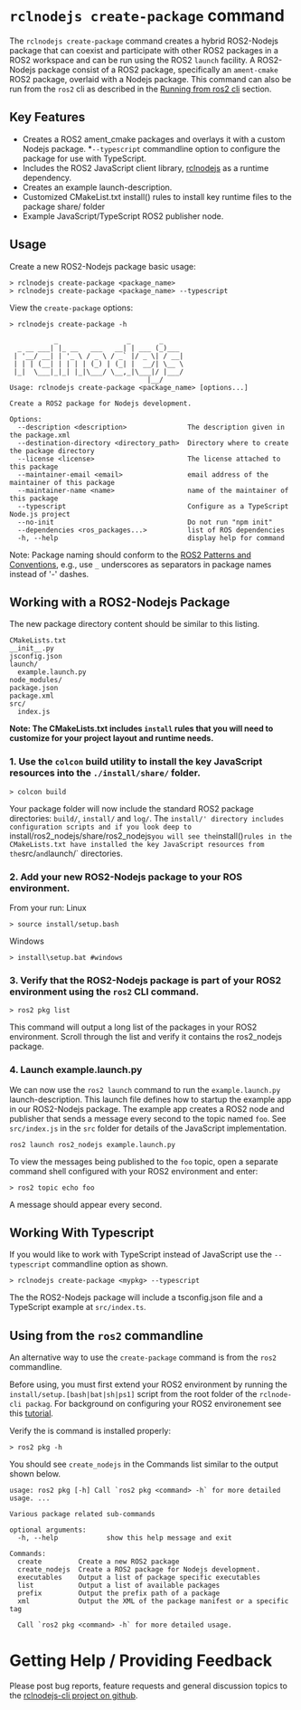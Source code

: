 # `rclnodejs create-package` command
The `rclnodejs create-package` command creates a hybrid ROS2-Nodejs package that can coexist and participate with other ROS2 packages in a ROS2 workspace and can be run using the ROS2 `launch` facility. A ROS2-Nodejs package consist of a ROS2 package, specifically an `ament-cmake` ROS2 package, overlaid with a Nodejs package. This command can also be run from the `ros2` cli as described in the [Running from ros2 cli]() section. 

## Key Features
* Creates a ROS2 ament_cmake packages and overlays it with a custom Nodejs package.
*`--typescript` commandline option to configure the package for use with TypeScript.
* Includes the ROS2 JavaScript client library, 
[rclnodejs](https://github.com/RobotWebTools/rclnodejs) as a runtime dependency.
* Creates an example launch-description.
* Customized CMakeList.txt install() rules to install key runtime files to the package share/ folder
* Example JavaScript/TypeScript ROS2 publisher node.

## Usage
Create a new ROS2-Nodejs package basic usage:
```
> rclnodejs create-package <package_name>
> rclnodejs create-package <package_name> --typescript
```

View the `create-package` options:
```
> rclnodejs create-package -h

           _                 _       _
  _ __ ___| |_ __   ___   __| | ___ (_)___
 | '__/ __| | '_ \ / _ \ / _` |/ _ \| / __|
 | | | (__| | | | | (_) | (_| |  __/| \__ \
 |_|  \___|_|_| |_|\___/ \__,_|\___|/ |___/
                                  |__/
Usage: rclnodejs create-package <package_name> [options...]

Create a ROS2 package for Nodejs development.

Options:
  --description <description>               The description given in the package.xml
  --destination-directory <directory_path>  Directory where to create the package directory
  --license <license>                       The license attached to this package
  --maintainer-email <email>                email address of the maintainer of this package
  --maintainer-name <name>                  name of the maintainer of this package
  --typescript                              Configure as a TypeScript Node.js project
  --no-init                                 Do not run "npm init"
  --dependencies <ros_packages...>          list of ROS dependencies
  -h, --help                                display help for command
```

Note: Package naming should conform to the [ROS2 Patterns and Conventions](http://wiki.ros.org/ROS/Patterns/Conventions), e.g., use `_` underscores as separators in package names instead of '-' dashes.

## Working with a ROS2-Nodejs Package
The new package directory content should be similar to this listing.
```
CMakeLists.txt
__init__.py
jsconfig.json
launch/
  example.launch.py
node_modules/
package.json
package.xml
src/
  index.js
```

**Note:
The CMakeLists.txt includes `install` rules that you will need to customize for your project layout and runtime needs.**

### 1. Use the `colcon` build utility to install the key JavaScript resources into the `./install/share/` folder.
```
> colcon build
```
Your package folder will now include the standard ROS2 package directories: `build/`, `install/` and `log/`. The `install/' directory includes configuration scripts and if you look deep to `install/ros2_nodejs/share/ros2_nodejs` you will see the `install()` rules in the CMakeLists.txt have installed the key JavaScript resources from the `src/` and `launch/` directories.

### 2. Add your new ROS2-Nodejs package to your ROS environment. 

From your <package-directory> run:
Linux
```
> source install/setup.bash 
```
Windows
```
> install\setup.bat #windows
```

### 3. Verify that the ROS2-Nodejs package is part of your ROS2 environment using the `ros2` CLI command. 
```
> ros2 pkg list
```
This command will output a long list of the packages in your ROS2 environment. Scroll through the list and verify it contains the ros2_nodejs package.

### 4. Launch example.launch.py
We can now use the `ros2 launch` command to run the `example.launch.py` launch-description. This launch file defines how to startup the example app in our ROS2-Nodejs package. The example app creates a ROS2 node and publisher that sends a message every second to the topic named `foo`. See `src/index.js` in the `src` folder for details of the JavaScript implementation.
```
ros2 launch ros2_nodejs example.launch.py
```
To view the messages being published to the `foo` topic, open a separate command shell configured with your ROS2 environment and enter:
```
> ros2 topic echo foo
```
A message should appear every second.

## Working With Typescript
If you would like to work with TypeScript instead of JavaScript use the `--typescript` commandline option as shown.
```
> rclnodejs create-package <mypkg> --typescript
```
The the ROS2-Nodejs package will include a tsconfig.json file and a TypeScript example at `src/index.ts`.


## Using from the `ros2` commandline
An alternative way to use the `create-package` command is from the `ros2` commandline. 

Before using, you must first extend your ROS2 environment by running the `install/setup.[bash|bat|sh|ps1]` script from the root folder of the `rclnode-cli packag`. For background on configuring your ROS2 environement see this [tutorial](https://index.ros.org/doc/ros2/Tutorials/Configuring-ROS2-Environment/).

Verify the is command is installed properly:
```
> ros2 pkg -h
```
You should see `create_nodejs` in the Commands list similar to the output shown below.
```
usage: ros2 pkg [-h] Call `ros2 pkg <command> -h` for more detailed usage. ...

Various package related sub-commands

optional arguments:
  -h, --help            show this help message and exit

Commands:
  create         Create a new ROS2 package
  create_nodejs  Create a ROS2 package for Nodejs development.
  executables    Output a list of package specific executables
  list           Output a list of available packages
  prefix         Output the prefix path of a package
  xml            Output the XML of the package manifest or a specific tag

  Call `ros2 pkg <command> -h` for more detailed usage.
```

# Getting Help / Providing Feedback
Please post bug reports, feature requests and general discussion topics to the [rclnodejs-cli project on github](https://github.com/RobotWebTool/rclnodejs-cli).




